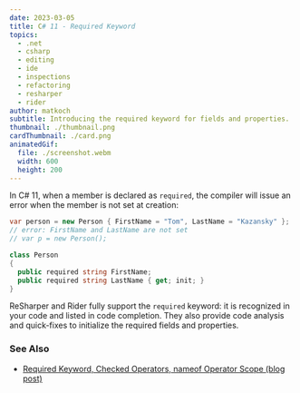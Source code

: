 ```yaml
---
date: 2023-03-05
title: C# 11 - Required Keyword
topics:
  - .net
  - csharp
  - editing
  - ide
  - inspections
  - refactoring
  - resharper
  - rider
author: matkoch
subtitle: Introducing the required keyword for fields and properties.
thumbnail: ./thumbnail.png
cardThumbnail: ./card.png
animatedGif:
  file: ./screenshot.webm
  width: 600
  height: 200
---
```


In C# 11, when a member is declared as `required`, the compiler will issue an error when the member is not set at creation:

```csharp
var person = new Person { FirstName = "Tom", LastName = "Kazansky" };
// error: FirstName and LastName are not set
// var p = new Person();

class Person
{
  public required string FirstName;
  public required string LastName { get; init; }
}
```

ReSharper and Rider fully support the `required` keyword: it is recognized in your code and listed in code completion.
They also provide code analysis and quick-fixes to initialize the required fields and properties.

### See Also

- [Required Keyword, Checked Operators, nameof Operator Scope (blog post)](https://blog.jetbrains.com/dotnet/2023/03/06/required-keyword-checked-operators-nameof-operator-scope-using-csharp-11-in-rider-and-resharper/)
